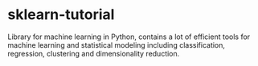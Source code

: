# sklearn-tutorial
Library for machine learning in Python, contains a lot of efficient tools for machine learning and statistical modeling including classification, regression, clustering and dimensionality reduction.
